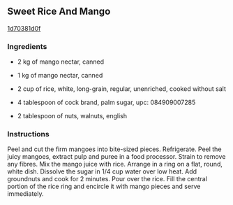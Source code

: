 ## Sweet Rice And Mango

[1d70381d0f](http://www.food.com/recipe/sweet-rice-and-mango-38601)

### Ingredients

 - 2 kg of mango nectar, canned

 - 1 kg of mango nectar, canned

 - 2 cup of rice, white, long-grain, regular, unenriched, cooked without salt

 - 4 tablespoon of cock brand, palm sugar, upc: 084909007285

 - 2 tablespoon of nuts, walnuts, english

### Instructions

Peel and cut the firm mangoes into bite-sized pieces. Refrigerate. Peel the juicy mangoes, extract pulp and puree in a food processor. Strain to remove any fibres. Mix the mango juice with rice. Arrange in a ring on a flat, round, white dish. Dissolve the sugar in 1/4 cup water over low heat. Add groundnuts and cook for 2 minutes. Pour over the rice. Fill the central portion of the rice ring and encircle it with mango pieces and serve immediately.